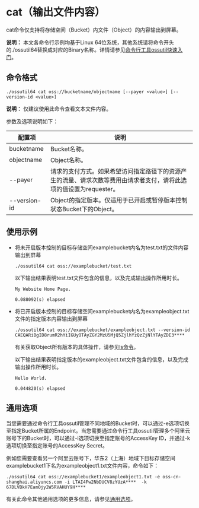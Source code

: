# cat（输出文件内容）

cat命令仅支持将存储空间（Bucket）内文件（Object）的内容输出到屏幕。

**说明：** 本文各命令行示例均基于Linux 64位系统，其他系统请将命令开头的./ossutil64替换成对应的Binary名称。详情请参见[命令行工具ossutil快速入门](/intl.zh-CN/快速入门/命令行工具ossutil快速入门.md)。

## 命令格式

```
./ossutil64 cat oss://bucketname/objectname [--payer <value>] [--version-id <value>]
```

**说明：** 仅建议使用此命令查看文本文件内容。

参数及选项说明如下：

|配置项|说明|
|---|--|
|bucketname|Bucket名称。|
|objectname|Object名称。|
|--payer|请求的支付方式。如果希望访问指定路径下的资源产生的流量、请求次数等费用由请求者支付，请将此选项的值设置为requester。|
|--version-id|Object的指定版本。仅适用于已开启或暂停版本控制状态Bucket下的Object。|

## 使用示例

-   将未开启版本控制的目标存储空间examplebucket内名为test.txt的文件内容输出到屏幕

    ```
    ./ossutil64 cat oss://examplebucket/test.txt
    ```

    以下输出结果表明test.txt文件包含的信息，以及完成输出操作所用时长。

    ```
    My Website Home Page.
    
    0.088092(s) elapsed
    ```

-   将已开启版本控制的目标存储空间examplebucket内名为exampleobject.txt文件的指定版本内容输出到屏幕

    ```
    ./ossutil64 cat oss://examplebucket/exampleobject.txt --version-id  CAEQARiBgID8rumR2hYiIGUyOTAyZGY2MzU5MjQ5ZjlhYzQzZjNlYTAyZDE3****
    ```

    有关获取Object所有版本的具体操作，请参见[ls命令](/intl.zh-CN/常用工具/命令行工具ossutil/常用命令/ls（列举账号级别下的资源）.md)。

    以下输出结果表明指定版本的exampleobject.txt文件包含的信息，以及完成输出操作所用时长。

    ```
    Hello World.
    
    0.044820(s) elapsed
    ```


## 通用选项

当您需要通过命令行工具ossutil管理不同地域的Bucket时，可以通过-e选项切换至指定Bucket所属的Endpoint。当您需要通过命令行工具ossutil管理多个阿里云账号下的Bucket时，可以通过-i选项切换至指定账号的AccessKey ID，并通过-k选项切换至指定账号的AccessKey Secret。

例如您需要查看另一个阿里云账号下，华东2（上海）地域下目标存储空间examplebucket1下名为exampleobject1.txt文件内容，命令如下：

```
./ossutil64 cat oss://examplebucket1/exampleobject1.txt -e oss-cn-shanghai.aliyuncs.com -i LTAI4Fw2NbDUCV8zYUzA****  -k 67DLVBkH7EamOjy2W5RVAHUY9H****
```

有关此命令其他通用选项的更多信息，请参见[通用选项](/intl.zh-CN/常用工具/命令行工具ossutil/查看选项.md)。

